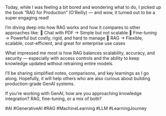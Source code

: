 Today, while I was feeling a bit bored and wondering what to do, I picked up the book “RAG for Production” (O’Reilly) — and wow, it turned out to be a super engaging read!

I’m diving deep into how RAG works and how it compares to other approaches like:
🔹 Chat with PDF → Simple but not scalable
🔹 Fine-tuning → Powerful but costly, rigid, and hard to manage
🔹 RAG → Flexible, scalable, cost-efficient, and great for enterprise use cases

What impressed me most is how RAG balances scalability, accuracy, and security — especially with access controls and the ability to keep knowledge updated without retraining entire models.

I’ll be sharing simplified notes, comparisons, and key learnings as I go along. Hopefully, it will help others who are also curious about building production-grade GenAI systems.

If you’re working with GenAI, how are you approaching knowledge integration? RAG, fine-tuning, or a mix of both?

#AI #GenerativeAI #RAG #MachineLearning #LLM #LearningJourney
